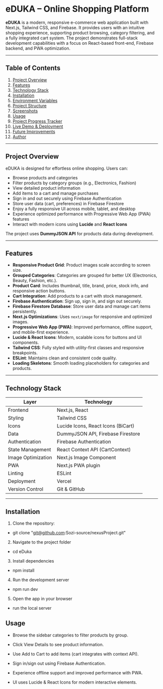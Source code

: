 # eDUKA – Online Shopping Platform

**eDUKA** is a modern, responsive e-commerce web application built with Next.js, Tailwind CSS, and Firebase. It provides users with an intuitive shopping experience, supporting product browsing, category filtering, and a fully integrated cart system. The project demonstrates full-stack development capabilities with a focus on React-based front-end, Firebase backend, and PWA optimization.

---

## Table of Contents

1. [Project Overview](#project-overview)  
2. [Features](#features)  
3. [Technology Stack](#technology-stack)  
4. [Installation](#installation)  
5. [Environment Variables](#environment-variables)  
6. [Project Structure](#project-structure)  
7. [Screenshots](#screenshots)  
8. [Usage](#usage)  
9. [Project Progress Tracker](#project-progress-tracker)  
10. [Live Demo & Deployment](#live-demo--deployment)  
11. [Future Improvements](#future-improvements)  
12. [Author](#author)  

---

## Project Overview

eDUKA is designed for effortless online shopping. Users can:

- Browse products and categories  
- Filter products by category groups (e.g., Electronics, Fashion)  
- View detailed product information  
- Add items to a cart and manage purchases  
- Sign in and out securely using Firebase Authentication  
- Store user data (cart, preferences) in Firebase Firestore  
- Enjoy a fully responsive UI across mobile, tablet, and desktop  
- Experience optimized performance with Progressive Web App (PWA) features  
- Interact with modern icons using **Lucide** and **React Icons**  

The project uses **DummyJSON API** for products data during development.

---

## Features

- **Responsive Product Grid**: Product images scale according to screen size.  
- **Grouped Categories**: Categories are grouped for better UX (Electronics, Beauty, Fashion, etc.).  
- **Product Card**: Includes thumbnail, title, brand, price, stock info, and responsive action buttons.  
- **Cart Integration**: Add products to a cart with stock management.  
- **Firebase Authentication**: Sign up, sign in, and sign out securely.  
- **Firebase Firestore Database**: Store user data and manage cart items persistently.  
- **Next.js Optimizations**: Uses `next/image` for responsive and optimized images.  
- **Progressive Web App (PWA)**: Improved performance, offline support, and mobile-first experience.  
- **Lucide & React Icons**: Modern, scalable icons for buttons and UI components.  
- **Tailwind CSS**: Fully styled with utility-first classes and responsive breakpoints.  
- **ESLint**: Maintains clean and consistent code quality.  
- **Loading Skeletons**: Smooth loading placeholders for categories and products.  

---

## Technology Stack

| Layer | Technology |
|-------|------------|
| Frontend | Next.js, React |
| Styling | Tailwind CSS |
| Icons | Lucide Icons, React Icons (BiCart) |
| Data | DummyJSON API, Firebase Firestore |
| Authentication | Firebase Authentication |
| State Management | React Context API (CartContext) |
| Image Optimization | Next.js Image Component |
| PWA | Next.js PWA plugin |
| Linting | ESLint |
| Deployment | Vercel |
| Version Control | Git & GitHub |

---

## Installation

1. Clone the repository:  
- git clone "git@github.com:Sozi-source/nexusProject.git"

2. Navigate to the project folder
- cd eDuka

3. Install dependencies
- npm install

4. Run the development server
- npm run dev
5. Open the app in your browser
- run the local server

 ## Usage

- Browse the sidebar categories to filter products by group.

- Click View Details to see product information.

- Use Add to Cart to add items (cart integrates with context API).

- Sign in/sign out using Firebase Authentication.

- Experience offline support and improved performance with PWA.

- UI uses Lucide & React Icons for modern interactive elements.


